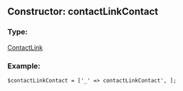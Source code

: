 ## Constructor: contactLinkContact  

### Type: 

[ContactLink](../types/ContactLink.md)
### Example:

```
$contactLinkContact = ['_' => contactLinkContact', ];
```